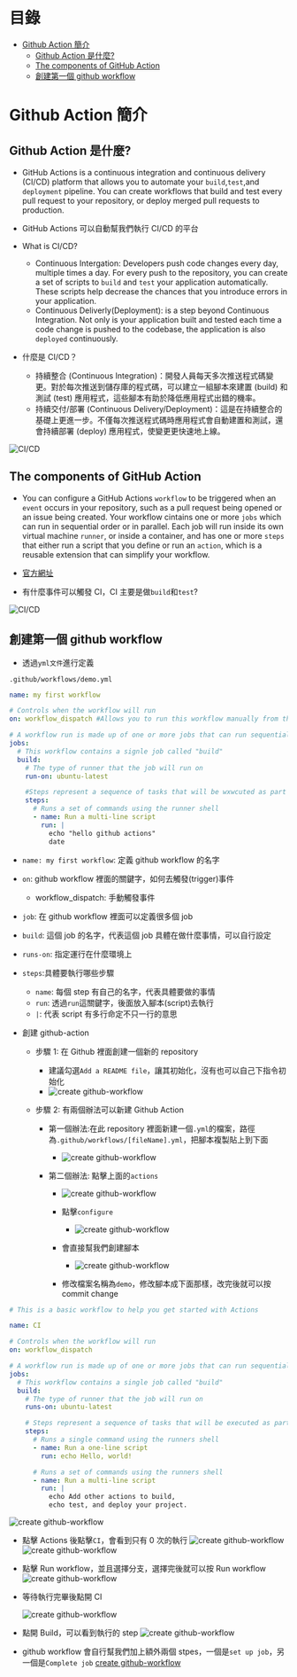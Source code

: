 # 目錄

- [Github Action 簡介](#Github-Action-簡介)
  - [Github Action 是什麼?](#Github-Action-是什麼)
  - [The components of GitHub Action](#The-components-of-GitHub-Action)
  - [創建第一個 github workflow](#創建第一個-github-workflow)

# Github Action 簡介

## Github Action 是什麼?

- GitHub Actions is a continuous integration and continuous delivery (CI/CD) platform that allows you to automate your `build`,`test`,and `deployment` pipeline. You can create workflows that build and test every pull request to your repository, or deploy merged pull requests to production.

- GitHub Actions 可以自動幫我們執行 CI/CD 的平台

- What is CI/CD?

  - Continuous Intergation: Developers push code changes every day, multiple times a day. For every push to the repository, you can create a set of scripts to `build` and `test` your application automatically. These scripts help decrease the chances that you introduce errors in your application.
  - Continuous Deliverly(Deployment): is a step beyond Continuous Integration. Not only is your application built and tested each time a code change is pushed to the codebase, the application is also `deployed` continuously.

- 什麼是 CI/CD？

  - 持續整合 (Continuous Integration)：開發人員每天多次推送程式碼變更。對於每次推送到儲存庫的程式碼，可以建立一組腳本來建置 (build) 和 測試 (test) 應用程式，這些腳本有助於降低應用程式出錯的機率。
  - 持續交付/部署 (Continuous Delivery/Deployment)：這是在持續整合的基礎上更進一步。不僅每次推送程式碼時應用程式會自動建置和測試，還會持續部署 (deploy) 應用程式，使變更更快速地上線。

![CI/CD](../img/github/01.png)

## The components of GitHub Action

- You can configure a GitHub Actions `workflow` to be triggered when an `event` occurs in your repository, such as a pull request being opened or an issue being created. Your workflow cintains one or more `jobs` which can run in sequential order or in parallel. Each job will run inside its own virtual machine `runner`, or inside a container, and has one or more `steps` that either run a script that you define or run an `action`, which is a reusable extension that can simplify your workflow.

- [官方網址](https://docs.github.com/en/actions/learn-github-actions/understanding-github-actions#the-components-of-github-actions)

- 有什麼事件可以觸發 CI，CI 主要是做`build`和`test`?

![CI/CD](../img/github/02.png)

## 創建第一個 github workflow

- 透過`yml文件`進行定義

`.github/workflows/demo.yml`

```yml
name: my first workflow

# Controls when the workflow will run
on: workflow_dispatch #Allows you to run this workflow manually from the Actions tab

# A workflow run is made up of one or more jobs that can run sequentially or in parallel
jobs:
  # This workflow contains a signle job called "build"
  build:
    # The type of runner that the job will run on
    run-on: ubuntu-latest

    #Steps represent a sequence of tasks that will be wxwcuted as part of the job
    steps:
      # Runs a set of commands using the runner shell
      - name: Run a multi-line script
        run: |
          echo "hello github actions"
          date
```

- `name: my first workflow`: 定義 github workflow 的名字
- `on`: github workflow 裡面的關鍵字，如何去觸發(trigger)事件

  - workflow_dispatch: 手動觸發事件

- `job`: 在 github workflow 裡面可以定義很多個 job

- `build`: 這個 job 的名字，代表這個 job 具體在做什麼事情，可以自行設定

- `runs-on`: 指定運行在什麼環境上

- `steps`:具體要執行哪些步驟

  - `name`: 每個 step 有自己的名字，代表具體要做的事情
  - `run`: 透過`run`這關鍵字，後面放入腳本(script)去執行
  - `|`: 代表 script 有多行命定不只一行的意思

- 創建 github-action

  - 步驟 1: 在 Github 裡面創建一個新的 repository
    - 建議勾選`Add a README file`，讓其初始化，沒有也可以自己下指令初始化
    - ![create github-workflow](../img/github/03.png)
  - 步驟 2: 有兩個辦法可以新建 Github Action

    - 第一個辦法:在此 repository 裡面新建一個`.yml`的檔案，路徑為`.github/workflows/[fileName].yml`，把腳本複製貼上到下面
      - ![create github-workflow](../img/github/04.png)
    - 第二個辦法: 點擊上面的`actions`

      - ![create github-workflow](../img/github/05.png)

      - 點擊`configure`

        - ![create github-workflow](../img/github/06.png)

      - 會直接幫我們創建腳本

        - ![create github-workflow](../img/github/07.png)

      - 修改檔案名稱為`demo`，修改腳本成下面那樣，改完後就可以按 commit change

```yml
# This is a basic workflow to help you get started with Actions

name: CI

# Controls when the workflow will run
on: workflow_dispatch

# A workflow run is made up of one or more jobs that can run sequentially or in parallel
jobs:
  # This workflow contains a single job called "build"
  build:
    # The type of runner that the job will run on
    runs-on: ubuntu-latest

    # Steps represent a sequence of tasks that will be executed as part of the job
    steps:
      # Runs a single command using the runners shell
      - name: Run a one-line script
        run: echo Hello, world!

      # Runs a set of commands using the runners shell
      - name: Run a multi-line script
        run: |
          echo Add other actions to build,
          echo test, and deploy your project.
```

![create github-workflow](../img/github/08.png)

- 點擊 Actions 後點擊`CI`，會看到只有 0 次的執行
  ![create github-workflow](../img/github/09.png)
  ![create github-workflow](../img/github/10.png)

- 點擊 Run workflow，並且選擇分支，選擇完後就可以按 Run workflow
  ![create github-workflow](../img/github/11.png)

- 等待執行完畢後點開 CI

  ![create github-workflow](../img/github/12.png)

- 點開 Build，可以看到執行的 step
  ![create github-workflow](../img/github/13.png)

- github workflow 會自行幫我們加上額外兩個 stpes，一個是`set up job`，另一個是`Complete job`
  [create github-workflow](../img/github/14.png)
